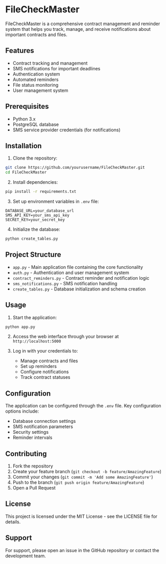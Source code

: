 # FileCheckMaster

FileCheckMaster is a comprehensive contract management and reminder system that helps you track, manage, and receive notifications about important contracts and files.

## Features

- Contract tracking and management
- SMS notifications for important deadlines
- Authentication system
- Automated reminders
- File status monitoring
- User management system

## Prerequisites

- Python 3.x
- PostgreSQL database
- SMS service provider credentials (for notifications)

## Installation

1. Clone the repository:
```bash
git clone https://github.com/yourusername/FileCheckMaster.git
cd FileCheckMaster
```

2. Install dependencies:
```bash
pip install -r requirements.txt
```

3. Set up environment variables in `.env` file:
```
DATABASE_URL=your_database_url
SMS_API_KEY=your_sms_api_key
SECRET_KEY=your_secret_key
```

4. Initialize the database:
```bash
python create_tables.py
```

## Project Structure

- `app.py` - Main application file containing the core functionality
- `auth.py` - Authentication and user management system
- `contract_reminders.py` - Contract reminder and notification logic
- `sms_notifications.py` - SMS notification handling
- `create_tables.py` - Database initialization and schema creation

## Usage

1. Start the application:
```bash
python app.py
```

2. Access the web interface through your browser at `http://localhost:5000`

3. Log in with your credentials to:
   - Manage contracts and files
   - Set up reminders
   - Configure notifications
   - Track contract statuses

## Configuration

The application can be configured through the `.env` file. Key configuration options include:

- Database connection settings
- SMS notification parameters
- Security settings
- Reminder intervals

## Contributing

1. Fork the repository
2. Create your feature branch (`git checkout -b feature/AmazingFeature`)
3. Commit your changes (`git commit -m 'Add some AmazingFeature'`)
4. Push to the branch (`git push origin feature/AmazingFeature`)
5. Open a Pull Request

## License

This project is licensed under the MIT License - see the LICENSE file for details.

## Support

For support, please open an issue in the GitHub repository or contact the development team. 
